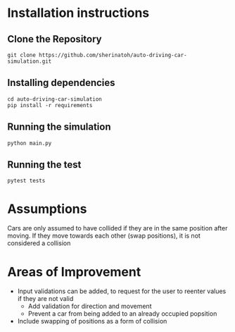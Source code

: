 # Installation instructions

## Clone the Repository
```
git clone https://github.com/sherinatoh/auto-driving-car-simulation.git
```
## Installing dependencies
```
cd auto-driving-car-simulation
pip install -r requirements
```

## Running the simulation
```
python main.py
```

## Running the test
```
pytest tests
```


# Assumptions
Cars are only assumed to have collided if they are in the same position after moving. If they move towards each other (swap positions), it is not considered a collision

# Areas of Improvement
- Input validations can be added, to request for the user to reenter values if they are not valid
    - Add validation for direction and movement
    - Prevent a car from being added to an already occupied popsition
- Include swapping of positions as a form of collision
